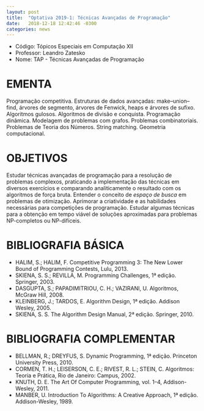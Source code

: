 ```yaml
---
layout: post
title:  "Optativa 2019-1: Técnicas Avançadas de Programação"
date:   2018-12-18 12:42:46 -0300
categories: news
---
```


- Código: Tópicos Especiais em Computação XII
- Professor: Leandro Zatesko
- Nome: TAP - Técnicas Avançadas de Programação


# EMENTA

Programação competitiva. Estruturas de dados avançadas: make–union–find, árvores de segmento, árvores de Fenwick, heaps e árvores de sufixo. Algoritmos gulosos. Algoritmos de divisão e conquista. Programação dinâmica. Modelagem de problemas com grafos. Problemas combinatoriais. Problemas de Teoria dos Números. String matching. Geometria computacional.

# OBJETIVOS

Estudar técnicas avançadas de programação para a resolução de problemas complexos, praticando a implementação das técnicas em diversos exercícios e comparando analiticamente o resultado com os algoritmos de força bruta. Entender o conceito de _espaço de busca_ em problemas de otimização. Aprimorar a criatividade e as habilidades necessárias para competições de programação. Estudar algumas técnicas para a obtenção em tempo viável de soluções aproximadas para problemas NP-completos ou NP-difíceis.

# BIBLIOGRAFIA BÁSICA

- HALIM, S.; HALIM, F. Competitive Programming 3: The New Lower Bound of Programming Contests, Lulu, 2013.
- SKIENA, S. S.; REVILLA, M. Programming Challenges, 1ª edição. Springer, 2003.
- DASGUPTA, S.; PAPADIMITRIOU, C. H.; VAZIRANI, U. Algoritmos, McGraw Hill, 2008.
- KLEINBERG, J.; TARDOS, E. Algorithm Design, 1ª edição. Addison Wesley, 2005.
- SKIENA, S. S. The Algorithm Design Manual, 2ª edição. Springer, 2010.

# BIBLIOGRAFIA COMPLEMENTAR

- BELLMAN, R.; DREYFUS, S. Dynamic Programming, 1ª edição. Princeton University Press, 2010.
- CORMEN, T. H.; LEISERSON, C. E.; RIVEST, R. L.; STEIN, C. Algoritmos: Teoria e Prática, Rio de Janeiro: Campus, 2002.
- KNUTH, D. E. The Art Of Computer Programming, vol. 1–4, Addison-Wesley, 2011.
- MANBER, U. Introduction To Algorithms: A Creative Approach, 1ª edição. Addison-Wesley, 1989.
